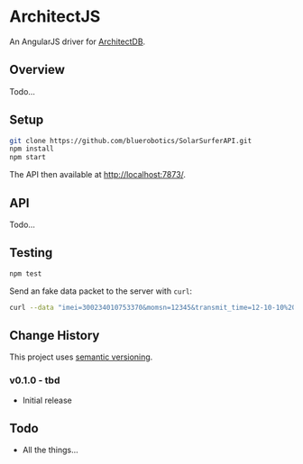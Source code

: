 # ArchitectJS

An AngularJS driver for [ArchitectDB](https://code.spacex.corp/public/projects/architect/architectdb).

## Overview

Todo...

## Setup

```bash
git clone https://github.com/bluerobotics/SolarSurferAPI.git
npm install
npm start
```

The API then available at [http://localhost:7873/](http://localhost:7873/).

## API

Todo...

## Testing

```bash
npm test
```

Send an fake data packet to the server with `curl`:

```bash
curl --data "imei=300234010753370&momsn=12345&transmit_time=12-10-10%2010:41:50&iridium_latitude=52.3867&iridium_longitude=0.2938&iridium_cep=8&data=48656c6c6f20576f726c6420526f636b424c4f434b" http://localhost:7873/v0/
```

## Change History

This project uses [semantic versioning](http://semver.org/).

### v0.1.0 - tbd

* Initial release

## Todo

* All the things...
